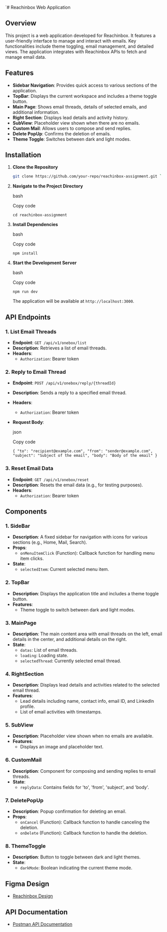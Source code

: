 `# Reachinbox Web Application

## Overview

This project is a web application developed for Reachinbox. It features a user-friendly interface to manage and interact with emails. Key functionalities include theme toggling, email management, and detailed views. The application integrates with Reachinbox APIs to fetch and manage email data.

## Features

- **Sidebar Navigation**: Provides quick access to various sections of the application.
- **TopBar**: Displays the current workspace and includes a theme toggle button.
- **Main Page**: Shows email threads, details of selected emails, and additional information.
- **Right Section**: Displays lead details and activity history.
- **SubView**: Placeholder view shown when there are no emails.
- **Custom Mail**: Allows users to compose and send replies.
- **Delete PopUp**: Confirms the deletion of emails.
- **Theme Toggle**: Switches between dark and light modes.

## Installation

1. **Clone the Repository**

   ```bash
   git clone https://github.com/your-repo/reachinbox-assignment.git `

   ```

1. **Navigate to the Project Directory**

   bash

   Copy code

   `cd reachinbox-assignment`

1. **Install Dependencies**

   bash

   Copy code

   `npm install`

1. **Start the Development Server**

   bash

   Copy code

   `npm run dev`

   The application will be available at `http://localhost:3000`.

## API Endpoints

### 1\. **List Email Threads**

- **Endpoint**: `GET /api/v1/onebox/list`
- **Description**: Retrieves a list of email threads.
- **Headers**:
  - `Authorization`: Bearer token

### 2\. **Reply to Email Thread**

- **Endpoint**: `POST /api/v1/onebox/reply/{threadId}`
- **Description**: Sends a reply to a specified email thread.
- **Headers**:
  - `Authorization`: Bearer token
- **Request Body**:

  json

  Copy code

  `{
  "to": "recipient@example.com",
  "from": "sender@example.com",
  "subject": "Subject of the email",
  "body": "Body of the email"
}`

### 3\. **Reset Email Data**

- **Endpoint**: `GET /api/v1/onebox/reset`
- **Description**: Resets the email data (e.g., for testing purposes).
- **Headers**:
  - `Authorization`: Bearer token

## Components

### 1\. **SideBar**

- **Description**: A fixed sidebar for navigation with icons for various sections (e.g., Home, Mail, Search).
- **Props**:
  - `onMenuItemClick` (Function): Callback function for handling menu item clicks.
- **State**:
  - `selectedItem`: Current selected menu item.

### 2\. **TopBar**

- **Description**: Displays the application title and includes a theme toggle button.
- **Features**:
  - Theme toggle to switch between dark and light modes.

### 3\. **MainPage**

- **Description**: The main content area with email threads on the left, email details in the center, and additional details on the right.
- **State**:
  - `datas`: List of email threads.
  - `loading`: Loading state.
  - `selectedThread`: Currently selected email thread.

### 4\. **RightSection**

- **Description**: Displays lead details and activities related to the selected email thread.
- **Features**:
  - Lead details including name, contact info, email ID, and LinkedIn profile.
  - List of email activities with timestamps.

### 5\. **SubView**

- **Description**: Placeholder view shown when no emails are available.
- **Features**:
  - Displays an image and placeholder text.

### 6\. **CustomMail**

- **Description**: Component for composing and sending replies to email threads.
- **State**:
  - `replyData`: Contains fields for 'to', 'from', 'subject', and 'body'.

### 7\. **DeletePopUp**

- **Description**: Popup confirmation for deleting an email.
- **Props**:
  - `onCancel` (Function): Callback function to handle canceling the deletion.
  - `onDelete` (Function): Callback function to handle the deletion.

### 8\. **ThemeToggle**

- **Description**: Button to toggle between dark and light themes.
- **State**:
  - `darkMode`: Boolean indicating the current theme mode.

## Figma Design

- [Reachinbox Design](https://www.figma.com/design/uECxqvFhEx9dn4ZuO7wqmu/Reachinbox-Assignment?node-id=1-20869&t=ZY1VyRCEYZB8EyvA-0)

## API Documentation

- [Postman API Documentation](https://documenter.getpostman.com/view/30630244/2sA2rCTMKr#f45cb7f3-d007-4df5-83f4-ea598d3e5015)
